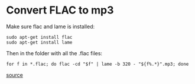 # Convert FLAC to mp3

Make sure flac and lame is installed:

```
sudo apt-get install flac
sudo apt-get install lame
```

Then in the folder with all the .flac files:

`for f in *.flac; do flac -cd "$f" | lame -b 320 - "${f%.*}".mp3; done`

[source](http://www.boback.com/2013/how-to-convert-flac-to-mp3-ubuntu-command-line/)
